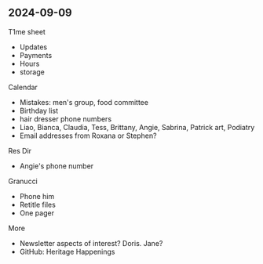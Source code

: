 ## 2024-09-09

T1me sheet

* Updates
* Payments
* Hours
* storage

Calendar

* Mistakes: men's group, food committee
* Birthday list
* hair dresser phone numbers
* Liao, Bianca, Claudia, Tess, Brittany, Angie, Sabrina, Patrick art, Podiatry
* Email addresses from Roxana or Stephen?

Res Dir

* Angie's phone number

Granucci

* Phone him
* Retitle files
* One pager

More

* Newsletter aspects of interest? Doris. Jane?
* GitHub: Heritage Happenings

